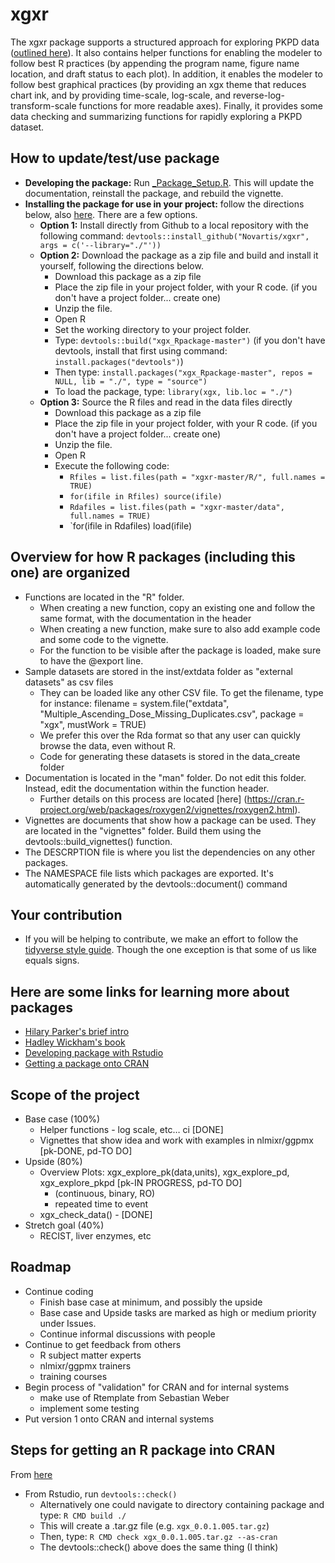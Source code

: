 # xgxr

The xgxr package supports a structured approach for exploring PKPD data ([outlined here](http://opensource.nibr.com/xgx)).  It also contains helper functions for enabling the modeler to follow best R practices (by appending the program name, figure name location, and draft status to each plot).  In addition, it enables the modeler to follow best graphical practices (by providing an xgx theme that reduces chart ink, and by providing time-scale, log-scale, and reverse-log-transform-scale functions for more readable axes).  Finally, it provides some data checking and summarizing functions for rapidly exploring a PKPD dataset.

## How to update/test/use package
* **Developing the package:** Run [_Package_Setup.R](_Package_Setup.R).  This will update the documentation, reinstall the package, and rebuild the vignette.
* **Installing the package for use in your project:** follow the directions below, also [here](_Package_Install_New_User.R).  There are a few options.
  * **Option 1:** Install directly from Github to a local repository with the following command: `devtools::install_github("Novartis/xgxr", args = c('--library="./"'))`
  * **Option 2:** Download the package as a zip file and build and install it yourself, following the directions below.
    * Download this package as a zip file
    * Place the zip file in your project folder, with your R code. (if you don't have a project folder... create one)
    * Unzip the file.  
    * Open R 
    * Set the working directory to your project folder.
    * Type: `devtools::build("xgx_Rpackage-master")` (if you don't have devtools, install that first using command: `install.packages("devtools")`)
    * Then type: `install.packages("xgx_Rpackage-master", repos = NULL, lib = "./", type = "source")`
    * To load the package, type: `library(xgx, lib.loc = "./")`
  * **Option 3:** Source the R files and read in the data files directly
    * Download this package as a zip file
    * Place the zip file in your project folder, with your R code. (if you don't have a project folder... create one)
    * Unzip the file.  
    * Open R
    * Execute the following code:
      * `Rfiles = list.files(path = "xgxr-master/R/", full.names = TRUE)`
      * `for(ifile in Rfiles) source(ifile)`
      * `Rdafiles = list.files(path = "xgxr-master/data", full.names = TRUE)`
      * `for(ifile in Rdafiles) load(ifile)
  

## Overview for how R packages (including this one) are organized
* Functions are located in the "R" folder.  
  * When creating a new function, copy an existing one and follow the same format, with the documentation in the header
  * When creating a new function, make sure to also add example code and some code to the vignette.
  * For the function to be visible after the package is loaded, make sure to have the @export line.  
* Sample datasets are stored in the inst/extdata folder as "external datasets" as csv files
  * They can be loaded like any other CSV file.  To get the filename, type for instance: filename   = system.file("extdata", "Multiple_Ascending_Dose_Missing_Duplicates.csv", package = "xgx", mustWork = TRUE)
  * We prefer this over the Rda format so that any user can quickly browse the data, even without R.
  * Code for generating these datasets is stored in the data_create folder
* Documentation is located in the "man" folder.  Do not edit this folder.  Instead, edit the documentation within the function header.  
  * Further details on this process are located [here] (https://cran.r-project.org/web/packages/roxygen2/vignettes/roxygen2.html).
* Vignettes are documents that show how a package can be used.  They are located in the "vignettes" folder.  Build them using the devtools::build_vignettes() function.
* The DESCRPTION file is where you list the dependencies on any other packages.
* The NAMESPACE file lists which packages are exported.  It's automatically generated by the devtools::document() command

## Your contribution
* If you will be helping to contribute, we make an effort to follow the [tidyverse style guide](https://style.tidyverse.org/index.html).  Though the one exception is that some of us like equals signs.

## Here are some links for learning more about packages
* [Hilary Parker's brief intro](https://hilaryparker.com/2014/04/29/writing-an-r-package-from-scratch/)
* [Hadley Wickham's book](http://r-pkgs.had.co.nz/)
* [Developing package with Rstudio](https://support.rstudio.com/hc/en-us/articles/200486488-Developing-Packages-with-RStudio)
* [Getting a package onto CRAN](https://cran.r-project.org/web/packages/policies.html)

## Scope of the project
* Base case (100%)
    * Helper functions - log scale, etc… ci [DONE]
    * Vignettes that show idea and work with examples in nlmixr/ggpmx [pk-DONE, pd-TO DO]
* Upside (80%)
    * Overview Plots: xgx_explore_pk(data,units), xgx_explore_pd, xgx_explore_pkpd [pk-IN PROGRESS, pd-TO DO]
      * (continuous, binary, RO)
      * repeated time to event
    * xgx_check_data() - [DONE]
* Stretch goal (40%)
    * RECIST, liver enzymes, etc

## Roadmap
* Continue coding
    * Finish base case at minimum, and possibly the upside
    * Base case and Upside tasks are marked as high or medium priority under Issues.
    * Continue informal discussions with people
* Continue to get feedback from others
    * R subject matter experts
    * nlmixr/ggpmx trainers
    * training courses
* Begin process of "validation" for CRAN and for internal systems
    * make use of Rtemplate from Sebastian Weber
    * implement some testing
* Put version 1 onto CRAN and internal systems

## Steps for getting an R package into CRAN

From [here](https://kbroman.org/pkg_primer/pages/cran.html)
* From Rstudio, run `devtools::check()`
    * Alternatively one could navigate to directory containing package and type: `R CMD build ./`  
    * This will create a .tar.gz file (e.g. `xgx_0.0.1.005.tar.gz`)
    * Then, type: `R CMD check xgx_0.0.1.005.tar.gz --as-cran`
    * The devtools::check() above does the same thing (I think)
